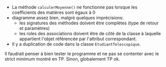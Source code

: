 * La méthode `calculerMoyenne()` ne fonctionne pas lorsque les coefficients des matières sont égaux à 0
* diagramme assez bien, malgré quelques imprécisions:
  * les signatures des méthodes doivent être complètes (type de retour et paramètres)
  * les roles des associations doivent être de côté de la classe à laquelle appartient l'objet référencée par l'attribut correspondant.
* Il y a duplication de code dans la classe `EtudiantTelescopique`.

Il faudrait penser à bien tester le programme et ne pas se contenter avec le strict minimum montré en TP.
Sinon, globalement TP ok.

